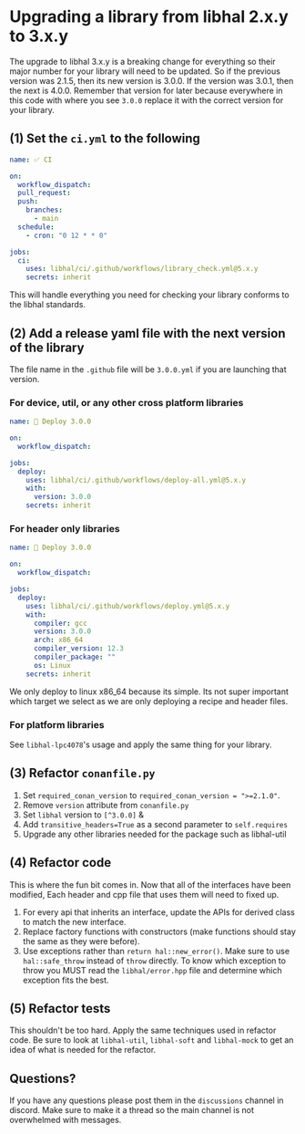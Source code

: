 # Upgrading a library from libhal 2.x.y to 3.x.y

The upgrade to libhal 3.x.y is a breaking change for everything so their major
number for your library will need to be updated. So if the previous version was
2.1.5, then its new version is 3.0.0. If the version was 3.0.1, then the next
is 4.0.0. Remember that version for later because everywhere in this code with
where you see `3.0.0` replace it with the correct version for your library.

## (1) Set the `ci.yml` to the following

```yaml
name: ✅ CI

on:
  workflow_dispatch:
  pull_request:
  push:
    branches:
      - main
  schedule:
    - cron: "0 12 * * 0"

jobs:
  ci:
    uses: libhal/ci/.github/workflows/library_check.yml@5.x.y
    secrets: inherit
```

This will handle everything you need for checking your library conforms to the
libhal standards.

## (2) Add a release yaml file with the next version of the library

The file name in the `.github` file will be `3.0.0.yml` if you are launching
that version.

### For device, util, or any other cross platform libraries

```yaml
name: 🚀 Deploy 3.0.0

on:
  workflow_dispatch:

jobs:
  deploy:
    uses: libhal/ci/.github/workflows/deploy-all.yml@5.x.y
    with:
      version: 3.0.0
    secrets: inherit
```

### For header only libraries

```yaml
name: 🚀 Deploy 3.0.0

on:
  workflow_dispatch:

jobs:
  deploy:
    uses: libhal/ci/.github/workflows/deploy.yml@5.x.y
    with:
      compiler: gcc
      version: 3.0.0
      arch: x86_64
      compiler_version: 12.3
      compiler_package: ""
      os: Linux
    secrets: inherit
```

We only deploy to linux x86_64 because its simple. Its not super important which target we select as we are only deploying a recipe and header files.

### For platform libraries

See `libhal-lpc4078`'s usage and apply the same thing for your library.

## (3) Refactor `conanfile.py`

1. Set `required_conan_version` to `required_conan_version = ">=2.1.0"`.
2. Remove `version` attribute from `conanfile.py`
3. Set `libhal` version to `[^3.0.0]` &
4. Add `transitive_headers=True` as a second parameter to `self.requires`
5. Upgrade any other libraries needed for the package such as libhal-util

## (4) Refactor code

This is where the fun bit comes in. Now that all of the interfaces have been
modified, Each header and cpp file that uses them will need to fixed up.

1. For every api that inherits an interface, update the APIs for derived class
   to match the new interface.
2. Replace factory functions with constructors (make functions should stay the
   same as they were before).
3. Use exceptions rather than `return hal::new_error()`. Make sure to use
   `hal::safe_throw` instead of `throw` directly. To know which exception to
   throw you MUST read the `libhal/error.hpp` file and determine which
   exception fits the best.

## (5) Refactor tests

This shouldn't be too hard. Apply the same techniques used in refactor code.
Be sure to look at `libhal-util`, `libhal-soft` and `libhal-mock` to get an idea of what is needed for the refactor.

## Questions?

If you have any questions please post them in the `discussions` channel in
discord. Make sure to make it a thread so the main channel is not overwhelmed with messages.
